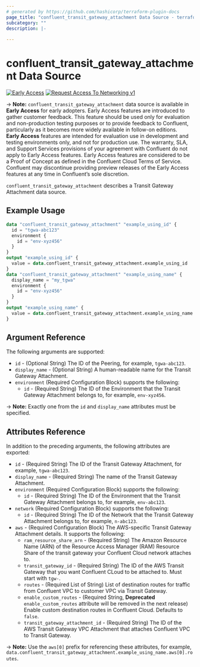 ```yaml
---
# generated by https://github.com/hashicorp/terraform-plugin-docs
page_title: "confluent_transit_gateway_attachment Data Source - terraform-provider-confluent"
subcategory: ""
description: |-
  
---
```


# confluent_transit_gateway_attachment Data Source

[![Early Access](https://img.shields.io/badge/Lifecycle%20Stage-Early%20Access-%2345c6e8)](https://docs.confluent.io/cloud/current/api.html#section/Versioning/API-Lifecycle-Policy) [![Request Access To Networking v1](https://img.shields.io/badge/-Request%20Access%20To%20Networking%20v1-%23bc8540)](mailto:ccloud-api-access+networking-v1-early-access@confluent.io?subject=Request%20to%20join%20networking/v1%20API%20Early%20Access&body=I%E2%80%99d%20like%20to%20join%20the%20Confluent%20Cloud%20API%20Early%20Access%20for%20networking/v1%20to%20provide%20early%20feedback%21%20My%20Cloud%20Organization%20ID%20is%20%3Cretrieve%20from%20https%3A//confluent.cloud/settings/billing/payment%3E.)

-> **Note:** `confluent_transit_gateway_attachment` data source is available in **Early Access** for early adopters. Early Access features are introduced to gather customer feedback. This feature should be used only for evaluation and non-production testing purposes or to provide feedback to Confluent, particularly as it becomes more widely available in follow-on editions.  
**Early Access** features are intended for evaluation use in development and testing environments only, and not for production use. The warranty, SLA, and Support Services provisions of your agreement with Confluent do not apply to Early Access features. Early Access features are considered to be a Proof of Concept as defined in the Confluent Cloud Terms of Service. Confluent may discontinue providing preview releases of the Early Access features at any time in Confluent’s sole discretion.

`confluent_transit_gateway_attachment` describes a Transit Gateway Attachment data source.

## Example Usage

```terraform
data "confluent_transit_gateway_attachment" "example_using_id" {
  id = "tgwa-abc123"
  environment {
    id = "env-xyz456"
  }
}
output "example_using_id" {
  value = data.confluent_transit_gateway_attachment.example_using_id
}
data "confluent_transit_gateway_attachment" "example_using_name" {
  display_name = "my_tgwa"
  environment {
    id = "env-xyz456"
  }
}
output "example_using_name" {
  value = data.confluent_transit_gateway_attachment.example_using_name
}
```

<!-- schema generated by tfplugindocs -->
## Argument Reference

The following arguments are supported:

- `id` - (Optional String) The ID of the Peering, for example, `tgwa-abc123`.
- `display_name` - (Optional String) A human-readable name for the Transit Gateway Attachment.
- `environment` (Required Configuration Block) supports the following:
  - `id` - (Required String) The ID of the Environment that the Transit Gateway Attachment belongs to, for example, `env-xyz456`.

-> **Note:** Exactly one from the `id` and `display_name` attributes must be specified.

## Attributes Reference

In addition to the preceding arguments, the following attributes are exported:

- `id` - (Required String) The ID of the Transit Gateway Attachment, for example, `tgwa-abc123`.
- `display_name` - (Required String) The name of the Transit Gateway Attachment.
- `environment` (Required Configuration Block) supports the following:
  - `id` - (Required String) The ID of the Environment that the Transit Gateway Attachment belongs to, for example, `env-abc123`.
- `network` (Required Configuration Block) supports the following:
  - `id` - (Required String) The ID of the Network that the Transit Gateway Attachment belongs to, for example, `n-abc123`.
- `aws` - (Required Configuration Block) The AWS-specific Transit Gateway Attachment details. It supports the following:
  - `ram_resource_share_arn` - (Required String) The Amazon Resource Name (ARN) of the Resource Access Manager (RAM) Resource Share of the transit gateway your Confluent Cloud network attaches to.
  - `transit_gateway_id` - (Required String) The ID of the AWS Transit Gateway that you want Confluent CLoud to be attached to. Must start with `tgw-`.
  - `routes` - (Required List of String) List of destination routes for traffic from Confluent VPC to customer VPC via Transit Gateway.
  - `enable_custom_routes` - (Required String, **Deprecated** `enable_custom_routes` attribute will be removed in the next release) Enable custom destination routes in Confluent Cloud. Defaults to `false`.
  - `transit_gateway_attachment_id` - (Required String) The ID of the AWS Transit Gateway VPC Attachment that attaches Confluent VPC to Transit Gateway.

-> **Note:** Use the `aws[0]` prefix for referencing these attributes, for example, `data.confluent_transit_gateway_attachment.example_using_name.aws[0].routes`.
